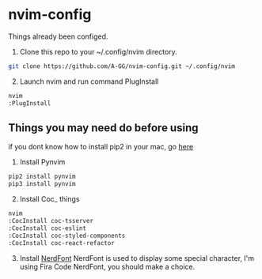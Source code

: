 # nvim-config

Things already been configed.

1. Clone this repo to your ~/.config/nvim directory.
```bash
git clone https://github.com/A-GG/nvim-config.git ~/.config/nvim
```
2. Launch nvim and run command PlugInstall
```bash
nvim
:PlugInstall
```

## Things you may need do before using
if you dont know how to install pip2 in your mac, go [here](https://agg.me/2021%E5%B9%B4%E5%A6%82%E4%BD%95%E5%9C%A8OSX%E4%B8%8A%E5%AE%89%E8%A3%85PIP2/)
1. Install Pynvim
```bash
pip2 install pynvim
pip3 install pynvim
```
2. Install Coc_ things
```bash
nvim
:CocInstall coc-tsserver
:CocInstall coc-eslint
:CocInstall coc-styled-components
:CocInstall coc-react-refactor
```
3. Install [NerdFont](https://github.com/ryanoasis/nerd-fonts)
NerdFont is used to display some special character, I'm using Fira Code NerdFont, you should make a choice.
